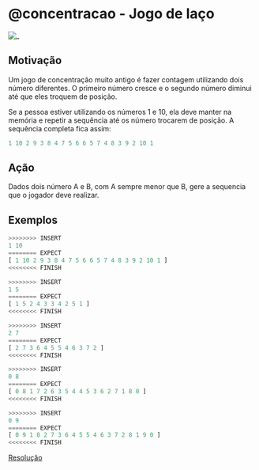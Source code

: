 # @concentracao - Jogo de laço

![_](cover.jpg)

## Motivação

Um jogo de concentração muito antigo é fazer contagem utilizando dois número diferentes. O primeiro número cresce e o segundo número diminui até que eles troquem de posição.

Se a pessoa estiver utilizando os números 1 e 10, ela deve manter na memória e repetir a sequência até os número trocarem de posição. A sequência completa fica assim:

```py
1 10 2 9 3 8 4 7 5 6 6 5 7 4 8 3 9 2 10 1
```

## Ação

Dados dois número A e B, com A sempre menor que B, gere a sequencia que o jogador deve realizar.

## Exemplos

``` py
>>>>>>>> INSERT
1 10
======== EXPECT
[ 1 10 2 9 3 8 4 7 5 6 6 5 7 4 8 3 9 2 10 1 ]
<<<<<<<< FINISH
```

```py
>>>>>>>> INSERT
1 5
======== EXPECT
[ 1 5 2 4 3 3 4 2 5 1 ]
<<<<<<<< FINISH
```

```py
>>>>>>>> INSERT
2 7
======== EXPECT
[ 2 7 3 6 4 5 5 4 6 3 7 2 ]
<<<<<<<< FINISH
```

```py
>>>>>>>> INSERT
0 8
======== EXPECT
[ 0 8 1 7 2 6 3 5 4 4 5 3 6 2 7 1 8 0 ]
<<<<<<<< FINISH
```

```py
>>>>>>>> INSERT
0 9
======== EXPECT
[ 0 9 1 8 2 7 3 6 4 5 5 4 6 3 7 2 8 1 9 0 ]
<<<<<<<< FINISH
```

[Resolução](https://youtu.be/L9FmHLc87uw)
